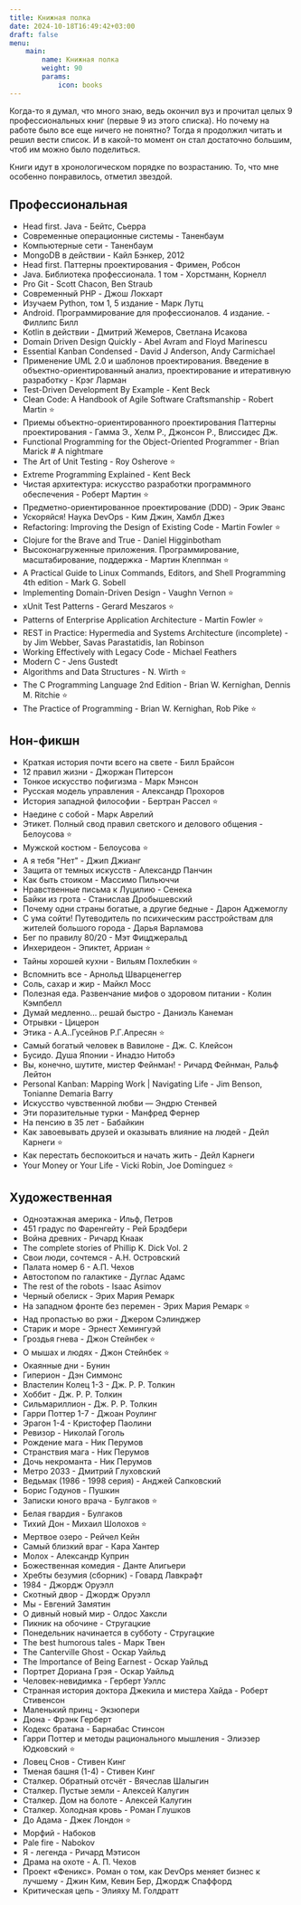 ```yaml
---
title: Книжная полка
date: 2024-10-18T16:49:42+03:00
draft: false
menu: 
    main:
        name: Книжная полка
        weight: 90
        params:
            icon: books
---
```


Когда-то я думал, что много знаю, ведь окончил вуз и прочитал целых 9 профессиональных книг (первые 9 из этого списка). Но почему на работе было все еще ничего не понятно? Тогда я продолжил читать и решил вести список. И в какой-то момент он стал достаточно большим, чтоб им можно было поделиться.

Книги идут в хронологическом порядке по возрастанию. То, что мне особенно понравилось, отметил звездой.

## Профессиональная

* Head first. Java - Бейтс, Сьерра
* Современные операционные системы - Таненбаум
* Компьютерные сети - Таненбаум
* MongoDB в действии - Кайл Бэнкер, 2012
* Head first. Паттерны проектирования - Фримен, Робсон
* Java. Библиотека профессионала. 1 том - Хорстманн, Корнелл
* Pro Git - Scott Chacon, Ben Straub
* Современный PHP - Джош Локхарт
* Изучаем Python, том 1, 5 издание - Марк Лутц
* Android. Программирование для профессионалов. 4 издание. - Филлипс Билл
* Kotlin в действии - Дмитрий Жемеров, Светлана Исакова
* Domain Driven Design Quickly - Abel Avram and Floyd Marinescu
* Essential Kanban Condensed - David J Anderson, Andy Carmichael
* Применение UML 2.0 и шаблонов проектирования. Введение в объектно-ориентированный анализ, проектирование и итеративную разработку - Крэг Ларман
* Test-Driven Development By Example - Kent Beck
* Clean Code: A Handbook of Agile Software Craftsmanship - Robert Martin ⭐
* Приемы объектно-ориентированного проектирования Паттерны проектирования - Гамма Э., Хелм Р., Джонсон Р., Влиссидес Дж.
* Functional Programming for the Object-Oriented Programmer - Brian Marick # A nightmare
* The Art of Unit Testing - Roy Osherove ⭐
* Extreme Programming Explained - Kent Beck
* Чистая архитектура: искусство разработки программного обеспечения - Роберт Мартин ⭐
* Предметно-ориентированное проектирование (DDD) - Эрик Эванс
* Ускоряйся! Наука DevOps - Ким Джин, Хамбл Джез
* Refactoring: Improving the Design of Existing Code - Martin Fowler ⭐
* Clojure for the Brave and True - Daniel Higginbotham
* Высоконагруженные приложения. Программирование, масштабирование, поддержка - Мартин Клеппман ⭐
* A Practical Guide to Linux Commands, Editors, and Shell Programming 4th edition - Mark G. Sobell
* Implementing Domain-Driven Design - Vaughn Vernon ⭐
* xUnit Test Patterns - Gerard Meszaros ⭐
* Patterns of Enterprise Application Architecture - Martin Fowler ⭐
* REST in Practice: Hypermedia and Systems Architecture (incomplete) - by Jim Webber, Savas Parastatidis, Ian Robinson
* Working Effectively with Legacy Code - Michael Feathers
* Modern C - Jens Gustedt
* Algorithms and Data Structures - N. Wirth ⭐
* The C Programming Language 2nd Edition - Brian W. Kernighan, Dennis M. Ritchie ⭐
* The Practice of Programming - Brian W. Kernighan, Rob Pike ⭐

## Нон-фикшн

* Краткая история почти всего на свете - Билл Брайсон
* 12 правил жизни - Джоржан Питерсон
* Тонкое искусство пофигизма - Марк Мэнсон
* Русская модель управления - Александр Прохоров
* История западной философии - Бертран Рассел ⭐
* Наедине с собой - Марк Аврелий
* Этикет. Полный свод правил светского и делового общения - Белоусова ⭐
* Мужской костюм - Белоусова ⭐
* А я тебя "Нет" - Джип Джианг
* Защита от темных искусств - Александр Панчин
* Как быть стоиком - Массимо Пильюччи
* Нравственные письма к Луцилию - Сенека
* Байки из грота - Станислав Дробышевский
* Почему одни страны богатые, а другие бедные - Дарон Аджемоглу
* С ума сойти! Путеводитель по психическим расстройствам для жителей большого города - Дарья Варламова
* Бег по правилу 80/20 - Мэт Фицджеральд
* Инхеридеон - Эпиктет, Арриан ⭐
* Тайны хорошей кухни - Вильям Похлебкин ⭐
* Вспомнить все - Арнольд Шварценеггер
* Соль, сахар и жир - Майкл Мосс
* Полезная еда. Развенчание мифов о здоровом питании - Колин Кэмпбелл
* Думай медленно... решай быстро - Даниэль Канеман
* Отрывки - Цицерон
* Этика - А.А..Гусейнов Р.Г.Апресян ⭐
* Самый богатый человек в Вавилоне - Дж. С. Клейсон
* Бусидо. Душа Японии - Инадзо Нитобэ
* Вы, конечно, шутите, мистер Фейнман! - Ричард Фейнман, Ральф Лейтон
* Personal Kanban: Mapping Work | Navigating Life - Jim Benson, Tonianne Demaria Barry
* Искусство чувственной любви — Эндрю Стенвей
* Эти поразительные турки - Манфред Фернер
* На пенсию в 35 лет - Бабайкин
* Как завоевывать друзей и оказывать влияние на людей - Дейл Карнеги ⭐
* Как перестать беспокоиться и начать жить - Дейл Карнеги
* Your Money or Your Life -  Vicki Robin, Joe Dominguez ⭐

## Художественная

* Одноэтажная америка - Ильф, Петров
* 451 градус по Фаренгейту - Рей Брэдбери
* Война древних - Ричард Кнаак
* The complete stories of Phillip K. Dick Vol. 2
* Свои люди, сочтемся - А.Н. Островский
* Палата номер 6 - А.П. Чехов
* Автостопом по галактике - Дуглас Адамс
* The rest of the robots - Isaac Asimov
* Черный обелиск - Эрих Мария Ремарк
* На западном фронте без перемен - Эрих Мария Ремарк ⭐
* Над пропастью во ржи - Джером Сэлинджер
* Старик и море - Эрнест Хемингуэй
* Гроздья гнева - Джон Стейнбек ⭐
* О мышах и людях - Джон Стейнбек ⭐
* Окаянные дни - Бунин
* Гиперион - Дэн Симмонс
* Властелин Колец 1-3 - Дж. Р. Р. Толкин
* Хоббит - Дж. Р. Р. Толкин
* Сильмариллион - Дж. Р. Р. Толкин
* Гарри Поттер 1-7 - Джоан Роулинг
* Эрагон 1-4 - Кристофер Паолини
* Ревизор - Николай Гоголь
* Рождение мага - Ник Перумов
* Странствия мага - Ник Перумов
* Дочь некроманта - Ник Перумов
* Метро 2033 - Дмитрий Глуховский
* Ведьмак (1986 - 1998 серия) - Анджей Сапковский
* Борис Годунов - Пушкин
* Записки юного врача - Булгаков ⭐
* Белая гвардия - Булгаков
* Тихий Дон - Михаил Шолохов ⭐
* Мертвое озеро - Рейчел Кейн
* Самый близкий враг - Кара Хантер
* Молох - Александр Куприн
* Божественная комедия - Данте Алигьери
* Хребты безумия (сборник) - Говард Лавкрафт
* 1984 - Джордж Оруэлл
* Скотный двор - Джордж Оруэлл
* Мы - Евгений Замятин
* О дивный новый мир - Олдос Хаксли
* Пикник на обочине - Стругацкие
* Понедельник начинается в субботу - Стругацкие
* The best humorous tales - Марк Твен
* The Canterville Ghost - Оскар Уайльд
* The Importance of Being Earnest - Оскар Уайльд
* Портрет Дориана Грэя - Оскар Уайльд
* Человек-невидимка - Герберт Уэллс
* Странная история доктора Джекила и мистера Хайда - Роберт Стивенсон
* Маленький принц - Экзюпери
* Дюна - Фрэнк Герберт
* Кодекс братана - Барнабас Стинсон
* Гарри Поттер и методы рационального мышления - Элиэзер Юдковский ⭐
* Ловец Снов - Стивен Кинг
* Тменая башня (1-4) - Стивен Кинг
* Сталкер. Обратный отсчёт - Вячеслав Шалыгин
* Сталкер. Пустые земли - Алексей Калугин
* Сталкер. Дом на болоте - Алексей Калугин
* Сталкер. Холодная кровь - Роман Глушков
* До Адама - Джек Лондон ⭐
* Морфий - Набоков
* Pale fire - Nabokov
* Я - легенда - Ричард Мэтисон
* Драма на охоте - А. П. Чехов
* Проект «Феникс». Роман о том, как DevOps меняет бизнес к лучшему - Джин Ким, Кевин Бер, Джордж Спаффорд
* Критическая цепь - Элияху М. Голдратт

